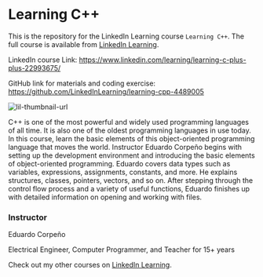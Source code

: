 # Learning C++
This is the repository for the LinkedIn Learning course `Learning C++`. The full course is available from [LinkedIn Learning][lil-course-url].

LinkedIn course Link: https://www.linkedin.com/learning/learning-c-plus-plus-22993675/  

GitHub link for materials and coding exercise: https://github.com/LinkedInLearning/learning-cpp-4489005  


![lil-thumbnail-url]

C++ is one of the most powerful and widely used programming languages of all time. It is also one of the oldest programming languages in use today. In this course, learn the basic elements of this object-oriented programming language that moves the world. Instructor Eduardo Corpeño begins with setting up the development environment and introducing the basic elements of object-oriented programming. Eduardo covers data types such as variables, expressions, assignments, constants, and more. He explains structures, classes, pointers, vectors, and so on. After stepping through the control flow process and a variety of useful functions, Eduardo finishes up with detailed information on opening and working with files.

### Instructor
Eduardo Corpeño

Electrical Engineer, Computer Programmer, and Teacher for 15+ years


Check out my other courses on [LinkedIn Learning][URL-instructor-home].



[0]: # (Replace these placeholder URLs with actual course URLs)

[lil-course-url]: linkedin.com/learning/learning-c-plus-plus-22993675
[lil-thumbnail-url]: https://media.licdn.com/dms/image/D4E0DAQFFyyr75fh80g/learning-public-crop_675_1200/0/1706572609334?e=2147483647&v=beta&t=t4H1o0GeD2gRSCzJQKxKr0xlvqs5F_z_S77joNmc6Xk
[URL-instructor-home]: https://www.linkedin.com/learning/instructors/eduardo-corpeno
